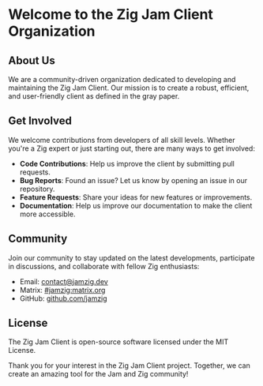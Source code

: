 # Welcome to the Zig Jam Client Organization

## About Us

We are a community-driven organization dedicated to developing and maintaining
the Zig Jam Client. Our mission is to create a robust, efficient, and
user-friendly client as defined in the gray paper.

## Get Involved

We welcome contributions from developers of all skill levels. Whether you're a Zig expert or just starting out, there are many ways to get involved:

- **Code Contributions**: Help us improve the client by submitting pull requests.
- **Bug Reports**: Found an issue? Let us know by opening an issue in our repository.
- **Feature Requests**: Share your ideas for new features or improvements.
- **Documentation**: Help us improve our documentation to make the client more accessible.

## Community

Join our community to stay updated on the latest developments, participate in discussions, and collaborate with fellow Zig enthusiasts:

- Email: [contact@jamzig.dev](mailto:contact@jamzig.dev)
- Matrix: [#jamzig:matrix.org](https://matrix.to/#/#jamzig:matrix.org)
- GitHub: [github.com/jamzig](https://github.com/jamzig)

## License

The Zig Jam Client is open-source software licensed under the MIT License.

Thank you for your interest in the Zig Jam Client project. Together, we can create an amazing tool for the Jam and Zig community!
